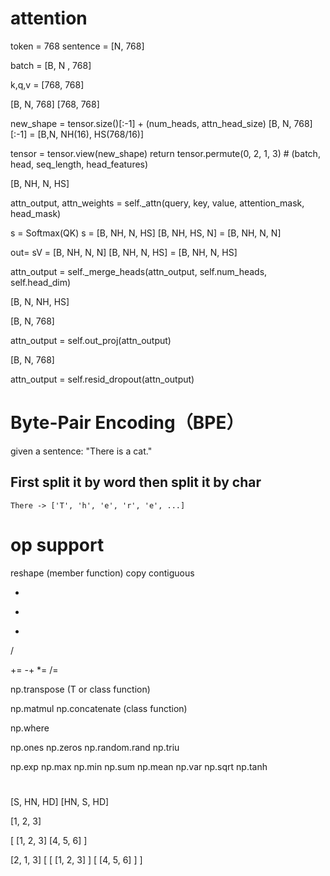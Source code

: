 

# attention


token = 768
sentence = [N, 768]
<!-- [N + 1, 768] -->
batch = [B,  N , 768] 
<!-- [B,  N + 1 , 768]  -->
k,q,v = [768, 768]

<!-- project -->
[B, N, 768] [768, 768] 
<!-- [B, N + 1, 768] [768, 768]  -->
<!-- [B,     1, 768] [768, 768] -->


new_shape = tensor.size()[:-1] + (num_heads, attn_head_size)
[B, N, 768][:-1] = [B,N, NH(16), HS(768/16)]

<!-- [B, N + 1, 768]  -->


tensor = tensor.view(new_shape)
return tensor.permute(0, 2, 1, 3)  # (batch, head, seq_length, head_features)

[B, NH, N, HS]
<!-- [B, NH, N + 1, HS]  -->

attn_output, attn_weights = self._attn(query, key, value, attention_mask, head_mask)

s = Softmax(QK)
s = [B, NH, N, HS] [B, NH, HS, N] = [B, NH, N, N]
<!--[B, NH, N + 1, HS] [B, NH, HS, N + 1] -> [B, NH, N + 1, N + 1]-->

out= sV = [B, NH, N, N] [B, NH, N, HS] =  [B, NH, N, HS]
<!-- [B, NH, N + 1, N + 1]  [B, NH, N + 1, HS] -->


attn_output = self._merge_heads(attn_output, self.num_heads, self.head_dim)

[B, N, NH, HS]

[B, N, 768]

attn_output = self.out_proj(attn_output)

[B, N, 768]

attn_output = self.resid_dropout(attn_output)


#  Byte-Pair Encoding（BPE）

given a sentence: "There is a cat."

## First split it by word then split it by char
```
There -> ['T', 'h', 'e', 'r', 'e', ...]
```



# op support

reshape (member function)
copy
contiguous

+
-
*
/

+=
-+
*=
/=


np.transpose (T or class function)

np.matmul
np.concatenate (class function)

np.where

np.ones
np.zeros
np.random.rand
np.triu


np.exp
np.max
np.min
np.sum
np.mean
np.var
np.sqrt
np.tanh

#
[S, HN, HD]
[HN, S, HD]

[1, 2, 3]

[
 [1, 2, 3]
 [4, 5, 6]
]

[2, 1, 3]
[
  [
    [1, 2, 3]
  ]
  [
    [4, 5, 6]
  ]
]
